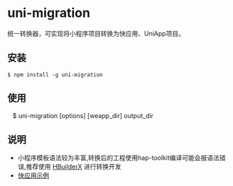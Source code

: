 # uni-migration

统一转换器，可实现将小程序项目转换为快应用、UniApp项目。

## 安装

    $ npm install -g uni-migration
    
## 使用

    $ uni-migration [options] [weapp_dir] output_dir
    
## 说明
   - 小程序模板语法较为丰富,转换后的工程使用hap-toolkit编译可能会报语法错误,推荐使用 [HBuilderX](http://quickapp.dcloud.io) 进行转换开发
   - [快应用示例](https://github.com/dcloudio/quickapp)
